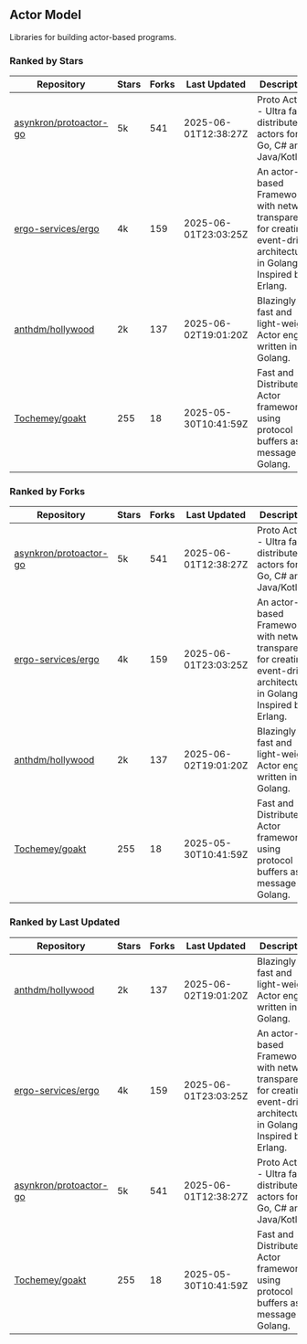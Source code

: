 ## Actor Model

Libraries for building actor-based programs.

### Ranked by Stars

| Repository | Stars | Forks | Last Updated | Description | 
|------------|-------|-------|--------------|-------------|
| [asynkron/protoactor-go](https://github.com/asynkron/protoactor-go) | 5k | 541 | 2025-06-01T12:38:27Z |  Proto Actor - Ultra fast distributed actors for Go, C# and Java/Kotlin. |
| [ergo-services/ergo](https://github.com/ergo-services/ergo) | 4k | 159 | 2025-06-01T23:03:25Z |  An actor-based Framework with network transparency for creating event-driven architecture in Golang. Inspired by Erlang. |
| [anthdm/hollywood](https://github.com/anthdm/hollywood) | 2k | 137 | 2025-06-02T19:01:20Z |  Blazingly fast and light-weight Actor engine written in Golang. |
| [Tochemey/goakt](https://github.com/Tochemey/goakt) | 255 | 18 | 2025-05-30T10:41:59Z |  Fast and Distributed Actor framework using protocol buffers as message for Golang. |

### Ranked by Forks

| Repository | Stars | Forks | Last Updated | Description | 
|------------|-------|-------|--------------|-------------|
| [asynkron/protoactor-go](https://github.com/asynkron/protoactor-go) | 5k | 541 | 2025-06-01T12:38:27Z |  Proto Actor - Ultra fast distributed actors for Go, C# and Java/Kotlin. |
| [ergo-services/ergo](https://github.com/ergo-services/ergo) | 4k | 159 | 2025-06-01T23:03:25Z |  An actor-based Framework with network transparency for creating event-driven architecture in Golang. Inspired by Erlang. |
| [anthdm/hollywood](https://github.com/anthdm/hollywood) | 2k | 137 | 2025-06-02T19:01:20Z |  Blazingly fast and light-weight Actor engine written in Golang. |
| [Tochemey/goakt](https://github.com/Tochemey/goakt) | 255 | 18 | 2025-05-30T10:41:59Z |  Fast and Distributed Actor framework using protocol buffers as message for Golang. |

### Ranked by Last Updated

| Repository | Stars | Forks | Last Updated | Description | 
|------------|-------|-------|--------------|-------------|
| [anthdm/hollywood](https://github.com/anthdm/hollywood) | 2k | 137 | 2025-06-02T19:01:20Z |  Blazingly fast and light-weight Actor engine written in Golang. |
| [ergo-services/ergo](https://github.com/ergo-services/ergo) | 4k | 159 | 2025-06-01T23:03:25Z |  An actor-based Framework with network transparency for creating event-driven architecture in Golang. Inspired by Erlang. |
| [asynkron/protoactor-go](https://github.com/asynkron/protoactor-go) | 5k | 541 | 2025-06-01T12:38:27Z |  Proto Actor - Ultra fast distributed actors for Go, C# and Java/Kotlin. |
| [Tochemey/goakt](https://github.com/Tochemey/goakt) | 255 | 18 | 2025-05-30T10:41:59Z |  Fast and Distributed Actor framework using protocol buffers as message for Golang. |

